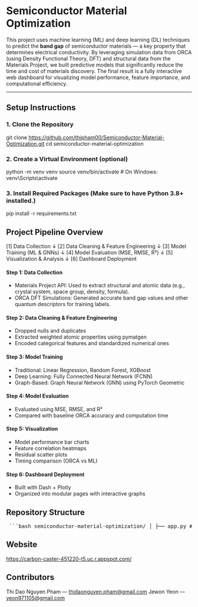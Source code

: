 # Semiconductor Material Optimization

This project uses machine learning (ML) and deep learning (DL) techniques to predict the **band gap** of semiconductor materials — a key property that determines electrical conductivity. By leveraging simulation data from ORCA (using Density Functional Theory, DFT) and structural data from the Materials Project, we built predictive models that significantly reduce the time and cost of materials discovery. The final result is a fully interactive web dashboard for visualizing model performance, feature importance, and computational efficiency.

---

## Setup Instructions
### 1. Clone the Repository

git clone https://github.com/thipham00/Semiconductor-Material-Optimization.git
cd semiconductor-material-optimization

### 2. Create a Virtual Environment (optional)
python -m venv venv
source venv/bin/activate     # On Windows: venv\Scripts\activate

### 3. Install Required Packages (Make sure to have Python 3.8+ installed.)
pip install -r requirements.txt

## Project Pipeline Overview
[1] Data Collection
↓
[2] Data Cleaning & Feature Engineering
↓
[3] Model Training (ML & GNNs)
↓
[4] Model Evaluation (MSE, RMSE, R²)
↓
[5] Visualization & Analysis
↓
[6] Dashboard Deployment

#### Step 1: Data Collection
- Materials Project API: Used to extract structural and atomic data (e.g., crystal system, space group, density, formula).
- ORCA DFT Simulations: Generated accurate band gap values and other quantum descriptors for training labels.

#### Step 2: Data Cleaning & Feature Engineering
- Dropped nulls and duplicates
- Extracted weighted atomic properties using pymatgen
- Encoded categorical features and standardized numerical ones

#### Step 3: Model Training
- Traditional: Linear Regression, Random Forest, XGBoost
- Deep Learning: Fully Connected Neural Network (FCNN)
- Graph-Based: Graph Neural Network (GNN) using PyTorch Geometric

#### Step 4: Model Evaluation
- Evaluated using MSE, RMSE, and R²
- Compared with baseline ORCA accuracy and computation time

#### Step 5: Visualization
- Model performance bar charts
- Feature correlation heatmaps
- Residual scatter plots
- Timing comparison (ORCA vs ML)

#### Step 6: Dashboard Deployment
- Built with Dash + Plotly
- Organized into modular pages with interactive graphs

## Repository Structure
<pre> ```bash semiconductor-material-optimization/ │ ├── app.py # Main Dash app launcher ├── assets/ # CSS, logos, custom visuals ├── pages/ # Modular Dash page layouts │ ├── home.py # Homepage overview │ ├── objective.py # Project goals and data sources │ ├── methods.py # Data processing and modeling │ ├── findings.py # Results and analysis │ └── conclusion.py # Summary and future directions │ ├── models/ # Model training scripts │ ├── random_forest.py │ ├── xgboost_model.py │ ├── fcnn.py │ └── gnn_model.py │ ├── data/ # Raw and processed datasets │ ├── raw/ # Original Materials Project / ORCA output │ └── processed/ # Clean, ML-ready datasets │ ├── notebooks/ # Jupyter notebooks for EDA │ └── eda.ipynb │ ├── utils/ # Helper functions (e.g., feature engineering) ├── requirements.txt # Python dependencies └── README.md # Project documentation (this file) ``` </pre>

## Website
https://carbon-caster-451220-t5.uc.r.appspot.com/

## Contributors
Thi Dao Nguyen Pham — thidaonguyen.pham@gmail.com
Jewon Yeon — yeon971105@gmail.com